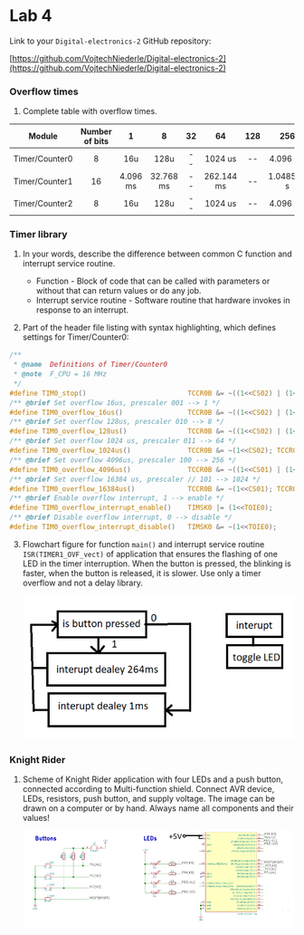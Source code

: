 # Lab 4

Link to your `Digital-electronics-2` GitHub repository:

   [https://github.com/VojtechNiederle/Digital-electronics-2](https://github.com/VojtechNiederle/Digital-electronics-2)

### Overflow times

1. Complete table with overflow times.

| **Module** | **Number of bits** | **1** | **8** | **32** | **64** | **128** | **256** | **1024** |
| :-: | :-: | :-: | :-: | :-: | :-: | :-: | :-: | :-: |
| Timer/Counter0 | 8  | 16u | 128u | -- | 1024 us | -- | 4.096 ms | 16.384 ms |
| Timer/Counter1 | 16 | 4.096 ms | 32.768 ms | -- | 262.144 ms | -- | 1.048576 s | 4.194304 s |
| Timer/Counter2 | 8  | 16u | 128u | -- | 1024 us | -- | 4.096 ms | 16.384 ms |

### Timer library

1. In your words, describe the difference between common C function and interrupt service routine.
   * Function - Block of code that can be called with parameters or without that can return values or do any job.
   * Interrupt service routine - Software routine that hardware invokes in response to an interrupt.

2. Part of the header file listing with syntax highlighting, which defines settings for Timer/Counter0:

```c
/**
 * @name  Definitions of Timer/Counter0
 * @note  F_CPU = 16 MHz
 */
#define TIM0_stop()                         TCCR0B &= ~((1<<CS02) | (1<<CS01) | (1<<CS00));
/** @brief Set overflow 16us, prescaler 001 --> 1 */
#define TIM0_overflow_16us()                TCCR0B &= ~((1<<CS02) | (1<<CS01)); TCCR0B |= (1<<CS00);
/** @brief Set overflow 128us, prescaler 010 --> 8 */
#define TIM0_overflow_128us()               TCCR0B &= ~((1<<CS02) | (1<<CS00)); TCCR0B |= (1<<CS01);
/** @brief Set overflow 1024 us, prescaler 011 --> 64 */
#define TIM0_overflow_1024us()              TCCR0B &= ~(1<<CS02); TCCR0B |= (1<<CS01) | (1<<CS00);
/** @brief Set overflow 4096us, prescaler 100 --> 256 */
#define TIM0_overflow_4096us()              TCCR0B &= ~((1<<CS01) | (1<<CS00)); TCCR0B |= (1<<CS02);
/** @brief Set overflow 16384 us, prescaler // 101 --> 1024 */
#define TIM0_overflow_16384us()             TCCR0B &= ~(1<<CS01); TCCR0B |= (1<<CS02) | (1<<CS00);
/** @brief Enable overflow interrupt, 1 --> enable */
#define TIM0_overflow_interrupt_enable()    TIMSK0 |= (1<<TOIE0);
/** @brief Disable overflow interrupt, 0 --> disable */
#define TIM0_overflow_interrupt_disable()   TIMSK0 &= ~(1<<TOIE0);
```

3. Flowchart figure for function `main()` and interrupt service routine `ISR(TIMER1_OVF_vect)` of application that ensures the flashing of one LED in the timer interruption. When the button is pressed, the blinking is faster, when the button is released, it is slower. Use only a timer overflow and not a delay library.

   ![your figure](schem3.png)


### Knight Rider

1. Scheme of Knight Rider application with four LEDs and a push button, connected according to Multi-function shield. Connect AVR device, LEDs, resistors, push button, and supply voltage. The image can be drawn on a computer or by hand. Always name all components and their values!

   ![your figure](schem4.png)
